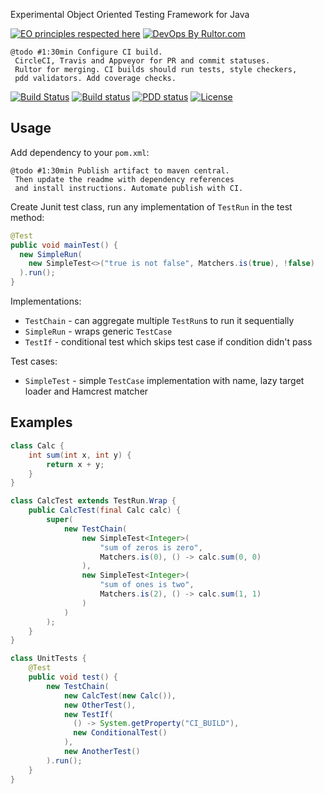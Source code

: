 Experimental Object Oriented Testing Framework for Java

[![EO principles respected here](http://www.elegantobjects.org/badge.svg)](http://www.elegantobjects.org)
[![DevOps By Rultor.com](http://www.rultor.com/b/g4s8/oot)](http://www.rultor.com/p/g4s8/oot)

```
@todo #1:30min Configure CI build.
 CircleCI, Travis and Appveyor for PR and commit statuses.
 Rultor for merging. CI builds should run tests, style checkers,
 pdd validators. Add coverage checks.
```
[![Build Status](https://img.shields.io/travis/g4s8/oot.svg?style=flat-square)](https://travis-ci.org/g4s8/oot)
[![Build status](https://ci.appveyor.com/api/projects/status/true?svg=true)](https://ci.appveyor.com/project/g4s8/oot)
[![PDD status](http://www.0pdd.com/svg?name=g4s8/oot)](http://www.0pdd.com/p?name=g4s8/oot)
[![License](https://img.shields.io/github/license/g4s8/oot.svg?style=flat-square)](https://github.com/g4s8/oot/blob/master/LICENSE)


## Usage

Add dependency to your `pom.xml`:
```
@todo #1:30min Publish artifact to maven central.
 Then update the readme with dependency references
 and install instructions. Automate publish with CI.
```

Create Junit test class, run any implementation of `TestRun` in the
test method:
```java
@Test
public void mainTest() {
  new SimpleRun(
    new SimpleTest<>("true is not false", Matchers.is(true), !false)
  ).run();
}
```
Implementations:
 - `TestChain` - can aggregate multiple `TestRun`s to run it sequentially
 - `SimpleRun` - wraps generic `TestCase`
 - `TestIf` - conditional test which skips test case if condition didn't pass

Test cases:
 - `SimpleTest` - simple `TestCase` implementation with name, lazy target loader and Hamcrest matcher


## Examples

```java
class Calc {
    int sum(int x, int y) {
        return x + y;
    }
}

class CalcTest extends TestRun.Wrap {
    public CalcTest(final Calc calc) {
        super(
            new TestChain(
                new SimpleTest<Integer>(
                    "sum of zeros is zero",
                    Matchers.is(0), () -> calc.sum(0, 0)
                ),
                new SimpleTest<Integer>(
                    "sum of ones is two",
                    Matchers.is(2), () -> calc.sum(1, 1)
                )
            )
        );
    }
}

class UnitTests {
    @Test
    public void test() {
        new TestChain(
            new CalcTest(new Calc()),
            new OtherTest(),
            new TestIf(
              () -> System.getProperty("CI_BUILD"),
              new ConditionalTest()
            ),
            new AnotherTest()
        ).run();
    }
}
```
